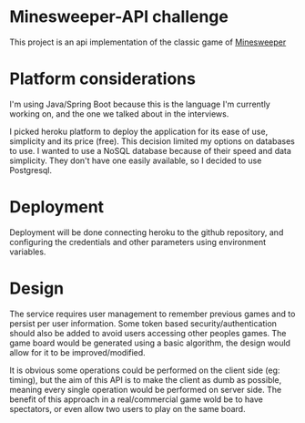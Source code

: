 # Minesweeper-API challenge

This project is an api implementation of the classic game of [Minesweeper](https://en.wikipedia.org/wiki/Minesweeper_(video_game))

# Platform considerations
I'm using Java/Spring Boot because this is the language I'm currently working on, and the one we talked about in the interviews.

I picked heroku platform to deploy the application for its ease of use, simplicity and its price (free). This decision limited my options on databases to use. I wanted to use a NoSQL database because of their speed and data simplicity. They don't have one easily available, so I decided to use Postgresql.

# Deployment
Deployment will be done connecting heroku to the github repository, and configuring the credentials and other parameters using environment variables.

# Design
The service requires user management to remember previous games and to persist per user information. Some token based security/authentication should also be added to avoid users accessing other peoples games.
The game board would be generated using a basic algorithm, the design would allow for it to be improved/modified.

It is obvious some operations could be performed on the client side (eg: timing), but the aim of this API is to make the client as dumb as possible, meaning every single operation would be performed on server side.
The benefit of this approach in a real/commercial game wold be to have spectators, or even allow two users to play on the same board.

    
